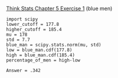 [Think Stats Chapter 5 Exercise 1](http://greenteapress.com/thinkstats2/html/thinkstats2006.html#toc50) (blue men)

```{python} 
import scipy
lower_cutoff = 177.8 
higher_cutoff = 185.4
mu = 178
std = 7.7
blue_man = scipy.stats.norm(mu, std)
low = blue_man.cdf(177.8)
high = blue_man.cdf(185.4)
percentage_of_men = high-low

Answer = .342
